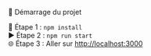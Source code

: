 🚀 Démarrage du projet

🔧 Étape 1 : `npm install`  
▶️ Étape 2 : `npm run start`  
🌐 Étape 3 : Aller sur [http://localhost:3000](http://localhost:3000)